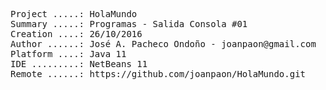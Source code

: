 <pre>

Project .....: HolaMundo
Summary .....: Programas - Salida Consola #01
Creation ....: 26/10/2016
Author ......: José A. Pacheco Ondoño - joanpaon@gmail.com
Platform ....: Java 11
IDE .........: NetBeans 11
Remote ......: https://github.com/joanpaon/HolaMundo.git

</pre>
